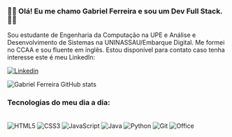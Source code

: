 ### 🕵🏻 Olá! Eu me chamo Gabriel Ferreira e sou um Dev Full Stack. 🕵🏻

Sou estudante de Engenharia da Computação na
UPE e Análise e Desenvolvimento de Sistemas
na UNINASSAU/Embarque Digital.
Me formei no CCAA e sou fluente em inglês.
Estou disponível para contato caso tenha interesse este é meu LinkedIn:

[![Linkedin](https://img.shields.io/badge/LinkedIn-0077B5?style=for-the-badge&logo=linkedin&logoColor=white)](linkedin.com/in/gabriel-ferreira-aa2522232/)

![Gabriel Ferreira GitHub stats](https://github-readme-stats.vercel.app/api?username=GabrielBhain&show_icons=true&theme=transparent)

### Tecnologias do meu dia a dia:

<div style="display: inline-block;"><br/>
<img align="center" alt="HTML5" src="https://img.shields.io/badge/HTML5-E34F26?style=for-the-badge&logo=html5&logoColor=white"/>
<img align="center" alt="CSS3" src="https://img.shields.io/badge/CSS3-1572B6?style=for-the-badge&logo=css3&logoColor=white"/>
<img align="center" alt="JavaScript" src="https://img.shields.io/badge/JavaScript-323330?style=for-the-badge&logo=javascript&logoColor=F7DF1E"/>
<img align="center" alt="Java" src="https://img.shields.io/badge/java-%23ED8B00.svg?style=for-the-badge&logo=openjdk&logoColor=white"/>
<img align="center" alt="Python" src="https://img.shields.io/badge/Python-FFD43B?style=for-the-badge&logo=python&logoColor=blue"/>
<img align="center" alt="Git" src="https://img.shields.io/badge/git-%23F05033.svg?style=for-the-badge&logo=git&logoColor=white"/>
<img align="center" alt="Office" src="https://img.shields.io/badge/Microsoft_Office-D83B01?style=for-the-badge&logo=microsoft-office&logoColor=white"/>
</div><br/>


